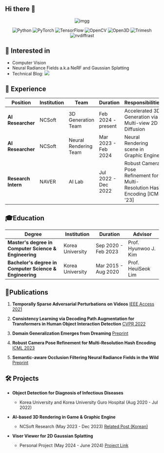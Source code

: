 ## Hi there 👋

<!--
**hwanhuh/hwanhuh** is a ✨ _special_ ✨ repository because its `README.md` (this file) appears on your GitHub profile.

Here are some ideas to get you started:

- 🔭 I’m currently working on ...
- 🌱 I’m currently learning ...
- 👯 I’m looking to collaborate on ...
- 🤔 I’m looking for help with ...
- 💬 Ask me about ...
- 📫 How to reach me: ...
- 😄 Pronouns: ...
- ⚡ Fun fact: ...
-->
<div align="center">
  
  <img src="https://capsule-render.vercel.app/api?type=rounded&height=250&color=gradient&text=Hwan's%20%20Github&reversal=false" alt="imgg"/> </br>

  <img src="https://img.shields.io/badge/-Python-3776AB?style=flat-square&logo=python&logoColor=white" alt="Python"/>
  <img src="https://img.shields.io/badge/-PyTorch-EE4C2C?style=flat-square&logo=pytorch&logoColor=white" alt="PyTorch"/>
  <img src="https://img.shields.io/badge/-TensorFlow-FF6F00?style=flat-square&logo=tensorflow&logoColor=white" alt="TensorFlow"/>
  <img src="https://img.shields.io/badge/OpenCV-%23white.svg?style=flat&logo=opencv&logoColor=white&color=5C3EE8" alt="OpenCV"/>
  <img src="https://img.shields.io/badge/Open3D-%23black.svg?style=flat&logo=Open3D&logoColor=black&color=2C67E8" alt="Open3D"/>
  <img src="https://img.shields.io/badge/Trimesh-%23f7df1e.svg?style=flat&logo=trimesh&logoColor=black&color=20C2E8" alt="Trimesh"/>
  <img src="https://img.shields.io/badge/nvdiffrast-%23FFFFFF.svg?style=flat&logo=nvdiffrast&logoColor=black&color=76B900" alt="nvdiffrast"/>
</div>

## 🧐 Interested in
- Computer Vision
- Neural Radiance Fields a.k.a NeRF and Gaussian Splatting
- Technical Blog: <a href="https://velog.io/@gjghks950/"><img src="https://img.shields.io/badge/Tech%20Blog-11B48A?style=flat-square&logo=Vimeo&logoColor=white&link=https://velog.io/@gjghks950/"/></a>


## 💼 Experience 
| Position              | Institution          | Team                   | Duration                | Responsibilities                                  |
|-----------------------|----------------------|------------------------|-------------------------|--------------------------------------------------|
| **AI Researcher** | NCSoft| 3D Generation Team     | Feb 2024 - present      | Accelerated 3D Generation via Multi-view 2D Diffusion |
| **AI Researcher** | NCSoft | Neural Rendering Team  | Mar 2023 - Feb 2024     | Neural Rendering scene in Graphic Engine |
| **Research Intern** | NAVER  | AI Lab      | Jul 2022 - Dec 2022     | Robust Camera Pose Refinement for Multi-Resolution Hash Encoding [ICML '23] |

## 🎓Education
| Degree                                | Institution          | Duration                | Advisor              |
|---------------------------------------|----------------------|-------------------------|----------------------|
| **Master's degree in Computer Science & Engineering** | Korea University       | Sep 2020 - Feb 2023    | Prof. Hyunwoo J. Kim |
| **Bachelor's degree in Computer Science & Engineering** | Korea University       | Mar 2015 - Aug 2020    | Prof. HeuiSeok Lim   |

## 📝Publications

1. **Temporally Sparse Adversarial Perturbations on Videos**  [IEEE Access 2021](https://ieeexplore.ieee.org/document/9592758)

2. **Consistency Learning via Decoding Path Augmentation for Transformers in Human Object Interaction Detection** [CVPR 2022](https://arxiv.org/abs/2204.04836)

3. **Domain Generalization Emerges from Dreaming**  [Preprint](https://arxiv.org/abs/2302.00980)

4. **Robust Camera Pose Refinement for Multi-Resolution Hash Encoding**  [ICML 2023](https://arxiv.org/abs/2302.01571)

5. **Semantic-aware Occlusion Filtering Neural Radiance Fields in the Wild**  [Preprint](https://arxiv.org/abs/2303.03966)

<!-- 6. **Panoramic Image-to-Image Translation**  [Preprint](https://arxiv.org/abs/2304.04960) -->

## 🛠️ Projects

- **Object Detection for Diagnosis of Infectious Diseases**  
  - Korea University and Korea University Guro Hospital (Aug 2020 - Jul 2022)

- **AI-based 3D Rendering in Game & Graphic Engine**
  - NCSoft Research (May 2023 - Dec 2023)  [Related Post (Korean)](https://ncsoft.github.io/ncresearch/b515d0241ebe9af4a549e991ae0efc4a90f0f65e)

- **Viser Viewer for 2D Gaussian Splatting**
  - Personal Project (May 2024 - June 2024) [Project Link](https://github.com/hwanhuh/2D-GS-Viser-Viewer)
